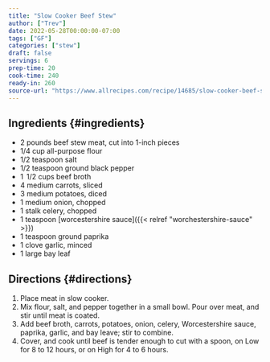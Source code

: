 ```yaml
---
title: "Slow Cooker Beef Stew"
author: ["Trev"]
date: 2022-05-28T00:00:00-07:00
tags: ["GF"]
categories: ["stew"]
draft: false
servings: 6
prep-time: 20
cook-time: 240
ready-in: 260
source-url: "https://www.allrecipes.com/recipe/14685/slow-cooker-beef-stew-i/"
---
```


## Ingredients {#ingredients}

-   2 pounds beef stew meat, cut into 1-inch pieces
-   1/4 cup all-purpose flour
-   1/2 teaspoon salt
-   1/2 teaspoon ground black pepper
-   1  1/2 cups beef broth
-   4 medium carrots, sliced
-   3 medium potatoes, diced
-   1 medium onion, chopped
-   1 stalk celery, chopped
-   1 teaspoon [worcestershire sauce]({{< relref "worchestershire-sauce" >}})
-   1 teaspoon ground paprika
-   1 clove garlic, minced
-   1 large bay leaf


## Directions {#directions}

1.  Place meat in slow cooker.
2.  Mix flour, salt, and pepper together in a small bowl. Pour over meat, and stir until meat is coated.
3.  Add beef broth, carrots, potatoes, onion, celery, Worcestershire sauce, paprika, garlic, and bay leave; stir to combine.
4.  Cover, and cook until beef is tender enough to cut with a spoon, on Low for 8 to 12 hours, or on High for 4 to 6 hours.